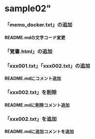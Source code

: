 # sample02"
### 「memo_docker.txt」の追加
#### README.mdの文字コード変更
### 「覚書.html」の追加
### 「xxx001.txt」「xxx002.txt」の追加
#### README.mdにコメント追加
### 「xxx002.txt」を削除
#### README.mdに削除コメント追加
### 「xxx002.txt」を追加
#### README.mdに追加コメントを追加
